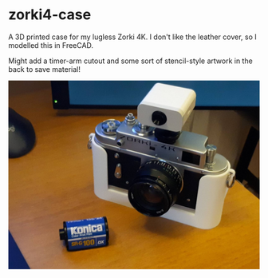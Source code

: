 # zorki4-case

A 3D printed case for my lugless Zorki 4K. I don't like the leather cover, so I modelled this in FreeCAD. 

Might add a timer-arm cutout and some sort of stencil-style artwork in the back to save material!


![screenshot](https://github.com/vvrng/zorki4-case/blob/8652c51fe2768761f7fc681bd424c4cb990b8e6b/zorki_best.jpeg)
